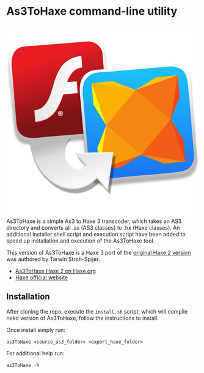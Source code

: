 ﻿As3ToHaxe command-line utility 
================
<img src="https://raw.githubusercontent.com/haysclark/tarwins_as3_to_haxe_conversion_script_-_haxe_neko_-/gh-pages/assets/export/as3ToHaxe_512x512.png" alt="As3 To Haxe Icon" align="right" />

As3ToHaxe is a simple As3 to Haxe 3 transcoder, which takes an AS3 directory and converts all .as (AS3 classes) to .hx (Haxe classes).  An additional installer shell script and execution script have been added to speed up installation and execution of the As3ToHaxe tool. 

This version of As3ToHaxe is a Haxe 3 port of the [original Haxe 2 version](http://pastebin.com/s0VccheL) was authored by Tarwin Stroh-Spijer.

* [As3ToHaxe Haxe 2 on Haxe.org](http://haxe.org/doc/flash/usingas3classes/tarwins_as3_to_haxe_conversion_script)
* [Haxe official website](http://haxe.org/)

Installation
------------

After cloning the repo, execute the `install.sh` script, which will compile neko version of As3ToHaxe, follow the instructions to install.

Once install simply run:
```
as3ToHaxe <source_as3_folder> <export_haxe_folder>
```

For additional help run:
```
as3ToHaxe -h
```
